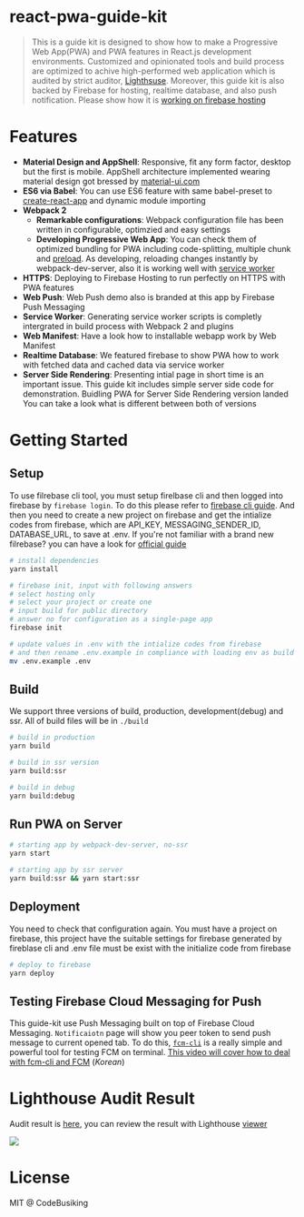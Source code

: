 # react-pwa-guide-kit

> This is a guide kit is designed to show how to make a Progressive Web App(PWA) and PWA features in React.js development environments. Customized and opinionated tools and build process are optimized to achive high-performed web application which is audited by strict auditor, [Lighthsuse](https://github.com/GoogleChrome/lighthouse). Moreover, this guide kit is also backed by Firebase for hosting, realtime database, and also push notification. Please show how it is [working on firebase hosting](https://react-pwa-hello-world.firebaseapp.com/#/)

# Features

- **Material Design and AppShell**: Responsive, fit any form factor, desktop but the first is mobile. AppShell architecture implemented wearing material design got bressed by [material-ui.com](https://material-ui.com)
- **ES6 via Babel**: You can use ES6 feature with same babel-preset to [create-react-app](https://github.com/facebookincubator/create-react-app) and dynamic module importing
- **Webpack 2**
  - **Remarkable configurations**: Webpack configuration file has been written in configurable, optimzied and easy settings
  - **Developing Progressive Web App**: You can check them of optimized bundling for PWA including code-splitting, multiple chunk and [preload](https://www.npmjs.com/package/preload-webpack-plugin). As developing, reloading changes instantly by webpack-dev-server, also it is working well with [service worker](https://github.com/ragingwind/sw-precache-webpack-dev-plugin)
- **HTTPS**: Deploying to Firebase Hosting to run perfectly on HTTPS with PWA features
- **Web Push**: Web Push demo also is branded at this app by Firebase Push Messaging
- **Service Worker**: Generating service worker scripts is completly intergrated in build process with Webpack 2 and plugins
- **Web Manifest**: Have a look how to installable webapp work by Web Manifest
- **Realtime Database**: We featured firebase to show PWA how to work with fetched data and cached data via service worker
- **Server Side Rendering**: Presenting intial page in short time is an important issue. This guide kit includes 
simple server side code for demonstration. Buidling PWA for Server Side Rendering version landed You can take a look what is different between both of versions

# Getting Started

## Setup

To use filrebase cli tool, you must setup firelbase cli and then logged into firebase by `firebase login`. To do this please refer to [firebase cli guide](https://firebase.google.com/docs/cli/). And then you need to create a new project on firebase and get the intialize codes from firebase, which are API_KEY, MESSAGING_SENDER_ID, DATABASE_URL, to save at .env. If you're not familiar with a brand new filrebase? you can have a look for [official guide](https://firebase.google.com/docs/web/setup)

```sh
# install dependencies
yarn install

# firebase init, input with following answers
# select hosting only
# select your project or create one
# input build for public directory
# answer no for configuration as a single-page app
firebase init

# update values in .env with the intialize codes from firebase
# and then rename .env.example in compliance with loading env as build
mv .env.example .env
```

## Build

We support three versions of build, production, development(debug) and ssr. All of build files will be in `./build`

```sh
# build in production
yarn build

# build in ssr version
yarn build:ssr

# build in debug
yarn build:debug
```

## Run PWA on Server

```sh
# starting app by webpack-dev-server, no-ssr
yarn start

# starting app by ssr server
yarn build:ssr && yarn start:ssr
```

## Deployment

You need to check that configuration again. You must have a project on firebase, this project have the suitable settings for firebase generated by fireblase cli and .env file must be exist with the initialize code from firebase

```sh
# deploy to firebase
yarn deploy
```

## Testing Firebase Cloud Messaging for Push

This guide-kit use Push Messaging built on top of Firebase Cloud Messaging. `Notificaiotn` page will show you peer token to send push message to current opened tab. To do this, [`fcm-cli`](https://github.com/ragingwind/fcm-cli) is a really simple and powerful tool for testing FCM on terminal. [This video will cover how to deal with fcm-cli and FCM](https://goo.gl/Jx4poC) (*Korean*)

# Lighthouse Audit Result

Audit result is [here](https://goo.gl/2ur4rl), you can review the result with Lighthouse [viewer](https://googlechrome.github.io/lighthouse/viewer/)

![](https://cloud.githubusercontent.com/assets/124117/23695353/0fa9face-0422-11e7-89a1-da7d33e17855.png)

# License

MIT @ CodeBusiking